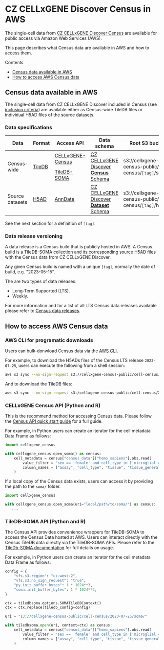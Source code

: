 # CZ CELLxGENE Discover Census in AWS

The single-cell data from [CZ CELLxGENE Discover Census](cellxgene_census_docsite_landing.md) are available for public access via Amazon Web Services (AWS).

This page describes what Census data are available in AWS and how to access them.

Contents

- [Census data available in AWS](#census-data-available-in-aws)
- [How to access AWS Census data](#how-to-access-aws-census-data)

## Census data available in AWS

The single-cell data from CZ CELLxGENE Discover included in Census (see [inclusion criteria](cellxgene_census_docsite_schema.md#data-included-in-the-census)) are available either as Census-wide TileDB files or individual H5AD files of the source datasets.

### Data specifications

<table class="custom-table">
<thead>
    <th>Data</th>
    <th>Format</th>
    <th>Access API</th>
    <th>Data schema</th>
    <th>Root S3 bucket</th>
    <th>Regions</th>
  </tr>
</thead>
<tbody>
  <tr>
    <td rowspan="2">Census-wide</td>
    <td rowspan="2"><a href="https://github.com/TileDB-Inc/TileDB">TileDB</a></td>
    <td><a href="https://github.com/chanzuckerberg/cellxgene-census/tree/main">CELLxGENE-Census</a></td>
    <td rowspan="2"><a href="https://github.com/chanzuckerberg/cellxgene-census/blob/main/docs/cellxgene_census_schema.md">CZ CELLxGENE Discover <b>Census</b> Schema</a></td>
    <td rowspan="2">s3://cellxgene-census-public/cell-census/<code>[tag]</code>/soma/</td>
    <td rowspan="3">us-west-2</td>
  </tr>
  <tr>
    <td><a href="https://github.com/single-cell-data/TileDB-SOMA">TileDB-SOMA</a></td>
  </tr>
  <tr>
    <td rowspan>Source datasets</td>
    <td rowspan"><a href="https://anndata.readthedocs.io/en/latest/fileformat-prose.html#elements">H5AD</a></td>
    <td><a href="https://anndata.readthedocs.io/en/latest/index.html">AnnData</a></td>
    <td rowspan><a href="https://github.com/chanzuckerberg/single-cell-curation/tree/main/schema">CZ CELLxGENE Discover <b>Dataset</b> Schema</a></td>
    <td rowspan>s3://cellxgene-census-public/cell-census/<code>[tag]</code>/h5ads/</td>
  </tr>
</tbody>
</table>

See the next section for a definition of `[tag]`.

### Data release versioning

A data release is a Census build that is publicly hosted in AWS. A Census build is a TileDB-SOMA collection and its corresponding source H5AD files with the Census data from CZ CELLxGENE Discover.

Any given Census build is named with a unique `[tag]`, normally the date of build, e.g. "2023-05-15".

The are two types of data releases:

- Long-Term Supported (LTS).
- Weekly.

For more information and for a list of all LTS Census data releases available please refer to [Census data releases](cellxgene_census_docsite_data_release_info.md).

## How to access AWS Census data

### AWS CLI for programatic downloads

Users can bulk-donwload Census data via the [AWS CLI](https://aws.amazon.com/cli/).

For example, to download the H5ADs files of the Census LTS release `2023-07-25`, users can execute the following from a shell session:

```bash
aws s3 sync --no-sign-request s3://cellxgene-census-public/cell-census/2023-07-25/h5ads/ ./h5ads/
```

And to download the TileDB files:

```bash
aws s3 sync --no-sign-request s3:/cellxgene-census-public/cell-census/2023-07-25/soma/ ./soma/
```

### CELLxGENE Census API (Python and R)

This is the recommend method for accessing Census data. Please follow the [Census API quick start guide](cellxgene_census_docsite_quick_start.md) for a full guide.

For example, in Python users can create an iterator for the cell metadata Data Frame as follows:

``` python
import cellxgene_census

with cellxgene_census.open_soma() as census:
    cell_metadata = census["census_data"]["homo_sapiens"].obs.read(
        value_filter = "sex == 'female' and cell_type in ['microglial cell', 'neuron']",
        column_names = ["assay", "cell_type", "tissue", "tissue_general", "suspension_type", "disease"]
    )
```

If a local copy of the Census data exists, users can access it by providing the path to the `soma/` folder.

``` python
import cellxgene_census

with cellxgene_census.open_soma(uri="local/path/to/soma/") as census:
   ...
```

### TileDB-SOMA API (Python and R)

The Census API provides convenience wrappers for TileDB-SOMA to access the Census Data hosted at AWS. Users can interact directly with the Census TileDB data directly via the TileDB-SOMA APIs. Please refer to the [TileDb-SOMA documentation](https://tiledbsoma.readthedocs.io/en/latest/) for full details on usage.

For example, in Python users can create an iterator for the cell metadata Data Frame as follows:

``` python
config = {
    "vfs.s3.region": "us-west-2",
    "vfs.s3.no_sign_request": "true",
    "py.init_buffer_bytes": 1 * 1024**3,
    "soma.init_buffer_bytes": 1 * 1024**3,
}

ctx = tiledbsoma.options.SOMATileDBContext()
ctx = ctx.replace(tiledb_config=config)

uri = "s3://cellxgene-census-public/cell-census/2023-07-25/soma/"

with tiledbsoma.open(uri, context=ctx) as census:
    cell_metadata = census["census_data"]["homo_sapiens"].obs.read(
        value_filter = "sex == 'female' and cell_type in ['microglial cell', 'neuron']",
        column_names = ["assay", "cell_type", "tissue", "tissue_general", "suspension_type", "disease"]
    )
```

